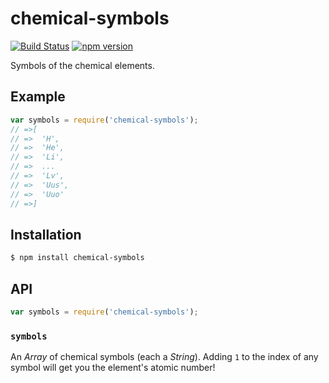 # chemical-symbols

[![Build Status](https://img.shields.io/travis/KenanY/chemical-symbols.svg)](https://travis-ci.org/KenanY/chemical-symbols)
[![npm version](https://img.shields.io/npm/v/chemical-symbols.svg?colorB=4c1)](https://www.npmjs.com/package/chemical-symbols)

Symbols of the chemical elements.

## Example

``` javascript
var symbols = require('chemical-symbols');
// =>[
// =>  'H',
// =>  'He',
// =>  'Li',
// =>  ...
// =>  'Lv',
// =>  'Uus',
// =>  'Uuo'
// =>]
```

## Installation

``` bash
$ npm install chemical-symbols
```

## API

``` javascript
var symbols = require('chemical-symbols');
```

### `symbols`

An _Array_ of chemical symbols (each a _String_). Adding `1` to the index of any
symbol will get you the element's atomic number!